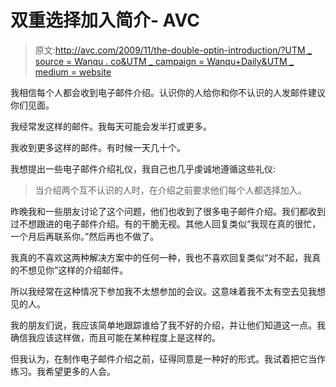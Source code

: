 # 双重选择加入简介- AVC

> 原文:[http://avc.com/2009/11/the-double-optin-introduction/?UTM _ source = Wanqu . co&UTM _ campaign = Wanqu+Daily&UTM _ medium = website](http://avc.com/2009/11/the-double-optin-introduction/?utm_source=wanqu.co&utm_campaign=Wanqu+Daily&utm_medium=website)

我相信每个人都会收到电子邮件介绍。认识你的人给你和你不认识的人发邮件建议你们见面。

我经常发这样的邮件。我每天可能会发半打或更多。

我收到更多这样的邮件。有时候一天几十个。

我想提出一些电子邮件介绍礼仪，我自己也几乎虔诚地遵循这些礼仪:

> 当介绍两个互不认识的人时，在介绍之前要求他们每个人都选择加入。

昨晚我和一些朋友讨论了这个问题，他们也收到了很多电子邮件介绍。我们都收到过不想跟进的电子邮件介绍。有的干脆无视。其他人回复类似“我现在真的很忙，一个月后再联系你。”然后再也不做了。

我真的不喜欢这两种解决方案中的任何一种，我也不喜欢回复类似“对不起，我真的不想见你”这样的介绍邮件。

所以我经常在这种情况下参加我不太想参加的会议。这意味着我不太有空去见我想见的人。

我的朋友们说，我应该简单地跟踪谁给了我不好的介绍，并让他们知道这一点。我确信我应该这样做，而且可能在某种程度上是这样的。

但我认为，在制作电子邮件介绍之前，征得同意是一种好的形式。我试着把它当作练习。我希望更多的人会。